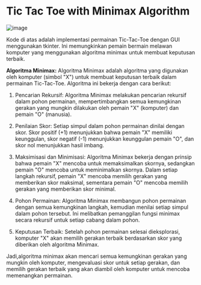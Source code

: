 # Tic Tac Toe with Minimax Algorithm
![image](https://github.com/mrasyidannafi/TicTacToe_minimaxAI_5311420053_Rasyid/assets/149043860/968883b0-eedd-4833-a658-e81145d6dfae)



Kode di atas adalah implementasi permainan Tic-Tac-Toe dengan GUI menggunakan tkinter. Ini memungkinkan pemain bermain melawan komputer yang menggunakan algoritma minimax untuk membuat keputusan terbaik.



**Algoritma Minimax:**
Algoritma Minimax adalah algoritma yang digunakan oleh komputer (simbol "X") untuk membuat keputusan terbaik dalam permainan Tic-Tac-Toe. Algoritma ini bekerja dengan cara berikut:

1. Pencarian Rekursif: Algoritma Minimax melakukan pencarian rekursif dalam pohon permainan, mempertimbangkan semua kemungkinan gerakan yang mungkin dilakukan oleh pemain "X" (komputer) dan pemain "O" (manusia).

2. Penilaian Skor: Setiap simpul dalam pohon permainan dinilai dengan skor. Skor positif (+1) menunjukkan bahwa pemain "X" memiliki keunggulan, skor negatif (-1) menunjukkan keunggulan pemain "O", dan skor nol menunjukkan hasil imbang.

3. Maksimisasi dan Minimisasi: Algoritma Minimax bekerja dengan prinsip bahwa pemain "X" mencoba untuk memaksimalkan skornya, sedangkan pemain "O" mencoba untuk meminimalkan skornya. Dalam setiap langkah rekursif, pemain "X" mencoba memilih gerakan yang memberikan skor maksimal, sementara pemain "O" mencoba memilih gerakan yang memberikan skor minimal.

4. Pohon Permainan: Algoritma Minimax membangun pohon permainan dengan semua kemungkinan langkah, kemudian menilai setiap simpul dalam pohon tersebut. Ini melibatkan pemanggilan fungsi minimax secara rekursif untuk setiap cabang dalam pohon.

5. Keputusan Terbaik: Setelah pohon permainan selesai dieksplorasi, komputer "X" akan memilih gerakan terbaik berdasarkan skor yang diberikan oleh algoritma Minimax.

Jadi,algoritma minimax akan mencari semua kemungkinan gerakan yang mungkin oleh komputer, mengevaluasi skor untuk setiap gerakan, dan memilih gerakan terbaik yang akan diambil oleh komputer untuk mencoba memenangkan permainan.
